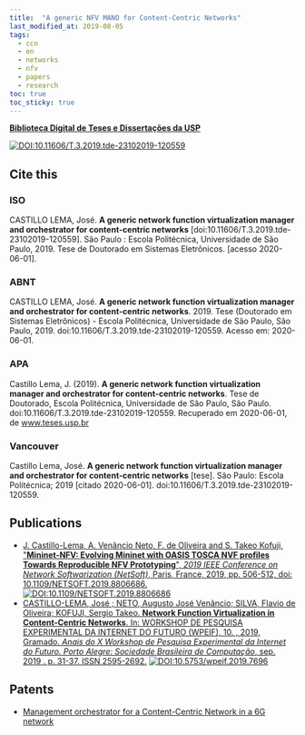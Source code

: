 ```yaml
---
title:  "A generic NFV MANO for Content-Centric Networks"
last_modified_at: 2019-08-05
tags:
  - ccn
  - en
  - networks
  - nfv
  - papers
  - research
toc: true
toc_sticky: true
---
```


[**Biblioteca Digital de Teses e Dissertações da USP**](https://teses.usp.br/teses/disponiveis/3/3142/tde-23102019-120559)

[![DOI:10.11606/T.3.2019.tde-23102019-120559](https://zenodo.org/badge/DOI/10.11606/T.3.2019.tde-23102019-120559.svg)](https://doi.org/10.11606/T.3.2019.tde-23102019-120559)

## Cite this

### ISO

CASTILLO LEMA, José. **A generic network function virtualization manager and orchestrator for content-centric networks** [doi:10.11606/T.3.2019.tde-23102019-120559]. São Paulo : Escola Politécnica, Universidade de São Paulo, 2019. Tese de Doutorado em Sistemas Eletrônicos. [acesso 2020-06-01].


### ABNT

CASTILLO LEMA, José. **A generic network function virtualization manager and orchestrator for content-centric networks**. 2019. Tese (Doutorado em Sistemas Eletrônicos) - Escola Politécnica, Universidade de São Paulo, São Paulo, 2019. doi:10.11606/T.3.2019.tde-23102019-120559. Acesso em: 2020-06-01.


### APA

Castillo Lema, J. (2019). **A generic network function virtualization manager and orchestrator for content-centric networks**. Tese de Doutorado, Escola Politécnica, Universidade de São Paulo, São Paulo. doi:10.11606/T.3.2019.tde-23102019-120559. Recuperado em 2020-06-01, de www.teses.usp.br


### Vancouver

Castillo Lema, José. **A generic network function virtualization manager and orchestrator for content-centric networks** [tese]. São Paulo: Escola Politécnica; 2019 [citado 2020-06-01]. doi:10.11606/T.3.2019.tde-23102019-120559.

## Publications

- [J. Castillo-Lema, A. Venâncio Neto, F. de Oliveira and S. Takeo Kofuji, "**Mininet-NFV: Evolving Mininet with OASIS TOSCA NVF profiles Towards Reproducible NFV Prototyping**", *2019 IEEE Conference on Network Softwarization (NetSoft)*, Paris, France, 2019, pp. 506-512, doi: 10.1109/NETSOFT.2019.8806686.](/netsoft19) [![DOI:10.1109/NETSOFT.2019.8806686](https://zenodo.org/badge/DOI/10.1109/NETSOFT.2019.8806686.svg)](https://doi.org/10.1109/NETSOFT.2019.8806686)
- [CASTILLO-LEMA, José ; NETO, Augusto José Venâncio; SILVA, Flavio de Oliveira; KOFUJI, Sergio Takeo. **Network Function Virtualization in Content-Centric Networks**. In: WORKSHOP DE PESQUISA EXPERIMENTAL DA INTERNET DO FUTURO (WPEIF), 10. , 2019, Gramado. *Anais do X Workshop de Pesquisa Experimental da Internet do Futuro. Porto Alegre: Sociedade Brasileira de Computação*, sep. 2019 . p. 31-37. ISSN 2595-2692.](/sbrc19) [![DOI:10.5753/wpeif.2019.7696](https://zenodo.org/badge/DOI/10.5753/wpeif.2019.7696.svg)](https://doi.org/10.5753/wpeif.2019.7696)

## Patents

- [Management orchestrator for a Content-Centric Network in a 6G network](/dnfa6)
